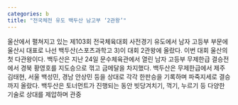 ```yaml
---
categories: b
title: "전국체전 유도 백두산 남고부 ‘2관왕’"
---
```

울산에서 펼쳐지고 있는 제103회 전국체육대회 사전경기 유도에서 남자 고등부 부문에 울산시 대표로 나선 백두산(스포츠과학고 3)이 대회 2관왕에 올랐다. 이번 대회 울산의 첫 다관왕이다. 백두산은 지난 24일 문수체육관에서 열린 남자 고등부 무제한급 결승전에서 경북 황영호를 지도승으로 꺾고 금메달을 차지했다. 백두산은 무제한급에서 제주 김태현, 서울 백성민, 경남 안상민 등을 상대로 각각 한판승을 기록하며 파죽지세로 결승까지 올랐다. 백두산은 토너먼트가 진행되는 동안 빗당겨치기, 꺽기, 누르기 등 다양한 기술로 상대를 제압하며 관중